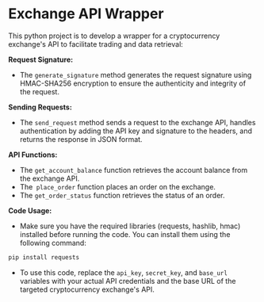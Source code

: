 # Exchange API Wrapper

This python project is to develop a wrapper for a cryptocurrency exchange's API to facilitate trading and data retrieval:

__Request Signature:__

 - The ```generate_signature``` method generates the request signature using HMAC-SHA256 encryption to ensure the authenticity and integrity of the request.

__Sending Requests:__

 - The ```send_request``` method sends a request to the exchange API, handles authentication by adding the API key and signature to the headers, and returns the response in JSON format.

__API Functions:__

 - The ```get_account_balance``` function retrieves the account balance from the exchange API.
 - The``` place_order``` function places an order on the exchange.
 - The ```get_order_status``` function retrieves the status of an order.


__Code Usage:__

 - Make sure you have the required libraries (requests, hashlib, hmac) installed before running the code. You can install them using the following command:
```bash
pip install requests
```
 - To use this code, replace the ```api_key```, ```secret_key```, and ```base_url``` variables with your actual API credentials and the base URL of the targeted cryptocurrency exchange's API.
